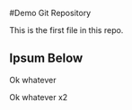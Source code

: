 #Demo Git Repository

This is the first file in this repo.

## Ipsum Below

Ok whatever

Ok whatever x2
